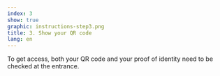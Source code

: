 ```yaml
---
index: 3
show: true
graphic: instructions-step3.png
title: 3. Show your QR code
lang: en
---
```

To get access, both your QR code and your proof of identity need to be checked at the entrance.
